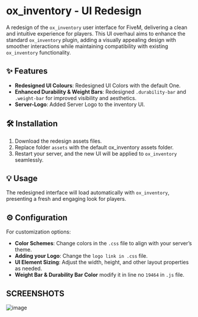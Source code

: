 # ox_inventory - UI Redesign

A redesign of the `ox_inventory` user interface for FiveM, delivering a clean and intuitive experience for players. This UI overhaul aims to enhance the standard `ox_inventory` plugin, adding a visually appealing design with smoother interactions while maintaining compatibility with existing `ox_inventory` functionality.

## ✨ Features

- **Redesigned UI Colours**: Redesigned UI Colors with the default One.
- **Enhanced Durability & Weight Bars**: Redesigned `.durability-bar` and `.weight-bar` for improved visibility and aesthetics.
- **Server-Logo**: Added Server Logo to the inventory UI.


## 🛠 Installation

1. Download the redesign assets files.
2. Replace folder `assets` with the default ox_inventory assets folder.
3. Restart your server, and the new UI will be applied to `ox_inventory` seamlessly.

## 💡 Usage

The redesigned interface will load automatically with `ox_inventory`, presenting a fresh and engaging look for players. 

## ⚙️ Configuration

For customization options:
- **Color Schemes**: Change colors in the `.css` file to align with your server’s theme.
- **Adding your Logo**: Change the `logo link in .css` file.
- **UI Element Sizing**: Adjust the width, height, and other layout properties as needed.
- **Weight Bar & Durability Bar Color** modify it in line no `19464` in `.js` file.

## SCREENSHOTS
![image](https://github.com/user-attachments/assets/b6063a7f-bd3b-445e-886f-6695f781a51c)

